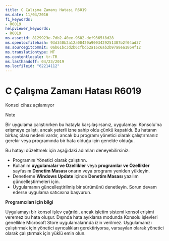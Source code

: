 ```yaml
---
title: C Çalışma Zamanı Hatası R6019
ms.date: 11/04/2016
f1_keywords:
- R6019
helpviewer_keywords:
- R6019
ms.assetid: 8129923e-7db2-40ee-9602-def9365f8d28
ms.openlocfilehash: 93d340b2a12a00420a9003429251387b2f04ad37
ms.sourcegitcommit: 0ab61bc3d2b6cfbd52a16c6ab2b97a8ea1864f12
ms.translationtype: MT
ms.contentlocale: tr-TR
ms.lasthandoff: 04/23/2019
ms.locfileid: "62214112"
---
```

# <a name="c-runtime-error-r6019"></a>C Çalışma Zamanı Hatası R6019

Konsol cihaz açılamıyor

> [!NOTE]
> Bir uygulama çalıştırırken bu hatayla karşılaşırsanız, uygulamayı Konsolu'na erişmeye çalıştı, ancak yeterli izne sahip oldu çünkü kapatıldı. Bu hatanın birkaç olası nedeni vardır, ancak bu programı yönetici olarak çalıştırmanız gerekir veya programında bir hata olduğu için genelde olduğu.
>
> Bu hatayı düzeltmek için aşağıdaki adımları deneyebilirsiniz:
>
> - Programını Yönetici olarak çalıştırın.
> - Kullanım **uygulamalar ve Özellikler** veya **programlar ve Özellikler** sayfasını **Denetim Masası** onarın veya programı yeniden yükleyin.
> - Denetleme **Windows Update** içinde **Denetim Masası** yazılım güncelleştirmeleri için.
> - Uygulamanın güncelleştirilmiş bir sürümünü denetleyin. Sorun devam ederse uygulama satıcısına başvurun.

**Programcıları için bilgi**

Uygulamayı bir konsol işlev çağrıldı, ancak işletim sistemi konsol erişimi veremez bu hata oluşur. Dışında hata ayıklama modunda Konsolu işlevleri genellikle Microsoft Store uygulamalarında izin verilmez. Uygulamanızı çalıştırmak için yönetici ayrıcalıkları gerektiriyorsa, varsayılan olarak yönetici olarak çalıştırmak için yüklü emin olun.